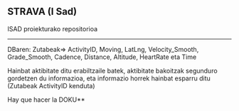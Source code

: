 ## STRAVA (I Sad)
ISAD proiekturako repositorioa

-------------------------------
DBaren: Zutabeak=>
  ActivityID, Moving, LatLng, Velocity_Smooth, Grade_Smooth, Cadence, Distance, Altitude, HeartRate eta Time

Hainbat aktibitate ditu erabiltzaile batek, aktibitate bakoitzak segunduro gordetzen du informazioa, eta informazio horrek hainbat esparru ditu (Zutabeak ActivityID kenduta)

Hay que hacer la DOKU**

